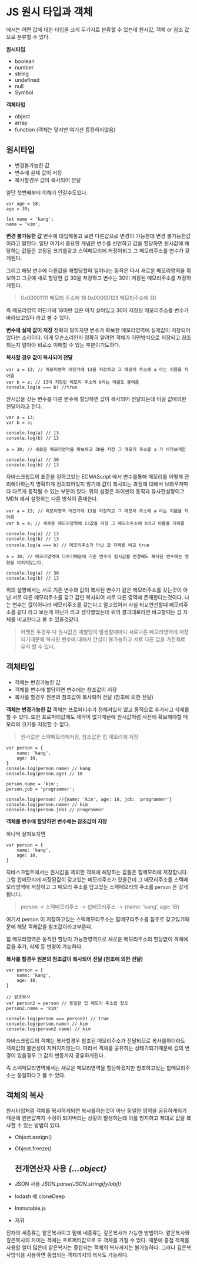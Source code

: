 # JS 원시 타입과 객체

에서는 어떤 값에 대한 타입을 크게 두가지로 분류할 수 있는데 원시값, 객체 or 참조 값으로 분류할 수 있다.

**원시타입**

- boolean
- number
- string
- undefined
- null
- Symbol

**객체타입**

- object
- array
- function (객체는 맞지만 여기선 등장하지않음)

## 원시타입

- 변경불가능한 값
- 변수에 실제 값이 저장
- 복사할경우 값이 복사되어 전달

일단 첫번째부터 이해가 안갈수도있다.

```
var age = 18;
age = 30;

let name = 'kang';
name = 'kim';
```

**변경 불가능한 값** 변수에 대입해놓고 보면 다른값으로 변경이 가능한데 변경 불가능한값이라고 말한다. 일단 여기서 중요한 개념은 변수를 선언하고 값을 할당하면 원시값에 해당하는 값들은 고정된 크기를갖고 스택메모리에 저장이되고 그 메모리주소를 변수가 갖게된다.

그리고 해당 변수에 다른값을 재할당할때 일어나는 동작은 다시 새로운 메모리영역을 확보하고 그곳에 새로 할당한 값 30을 저장하고 변수는 30이 저장된 메모리주소를 저장하게된다.

> 0x00001111 메모리 주소에 18 0x00000123 메모리주소에 30

즉 메모리영역 어딘가에 18이란 값은 아직 살아있고 30이 저장된 메모리주소를 변수가 바라보고있다 라고 볼 수 있다.

**변수에 실제 값이 저장** 정확히 말하자면 변수가 확보한 메모리영역에 실제값이 저장되어있다는 소리이다. 이게 무슨소리인지 정확히 알려면 객체가 어떤방식으로 저장되고 참조되는지 알아야 비로소 이해할 수 있는 부분이기도하다.

**복사할 경우 값이 복사되어 전달**

```
var a = 13; // 메모리영역 어딘가에 13을 저장하고 그 메모리 주소에 a 라는 이름을 지어줌
var b = a; // 13이 저장된 메모리 주소에 b라는 이름도 붙여줌
console.log(a === b) //true
```

원시값을 갖는 변수를 다른 변수에 할당하면 값이 복사되어 전달되는데 이걸 값에의한 전달이라고 한다.

```
var a = 13;
var b = a;

console.log(a) // 13
console.log(b) // 13

a = 30; // 새로운 메모리영역을 확보하고 30을 저장 그 메모리 주소를 a 가 바라보게함

console.log(a) // 30
console.log(b) // 13
```

자바스크립트의 표준을 정하고있는 ECMAScript 에서 변수를통해 메모리를 어떻게 관리해야하는지 명확하게 정의되어있지 않기에 값이 복사되는 과정에 대해서 브라우저마다 다르게 동작될 수 있는 부분이 있다. 위의 설명은 파이썬의 동작과 유사한설명이고 MDN 에서 설명하는 다른 방식이 존재한다.

```
var a = 13; // 메모리영역 어딘가에 13을 저장하고 그 메모리 주소에 a 라는 이름을 지어줌
var b = a; // 새로운 메모리영역에 13값을 저장 그 메모리주소에 b라고 이름을 지어줌

console.log(a) // 13
console.log(b) // 13
console.log(a === b) // 메모리주소가 아닌 값 자체를 비교 true

a = 30; // 메모리영역이 다르기때문에 기존 변수의 원시값을 변경해도 복사된 변수에는 영향을 끼치지않는다.

console.log(a) // 30
console.log(b) // 13
```

위의 설명에서는 서로 기존 변수와 값이 복사된 변수가 같은 메모리주소를 갖는것이 아닌 서로 다른 메모리주소를 갖고 값만 복사되어 서로 다른 영역에 존재한다는것이다. 나는 변수는 값이아니라 메모리주소를 갖는다고 알고있어서 사실 비교연산할때 메모리주소를 같다 라고 보는게 아닌가 라고 생각했었는데 위의 결과대로라면 비교할때는 값 자체를 비교한다고 볼 수 있을것같다.

> 어쨋든 두경우 다 원시값은 재할당이 발생할때마다 서로다른 메모리영역에 저장되기때문에 복사된 변수에 대해서 간섭이 불가능하고 서로 다른 값을 가진채로 유지 할 수 있다.

## 객체타입

- 객체는 변경가능한 값
- 객체를 변수에 할당하면 변수에는 참조값이 저장
- 복사를 할경우 원본의 참조값이 복사되어 전달 (참조에 의한 전달)

**객체는 변경가능한 값** 객체는 프로퍼티수가 정해져있지 않고 동적으로 추가되고 삭제를 할 수 있다. 또한 프로퍼티값에도 제약이 없기때문에 원시값처럼 사전에 확보해야할 메모리의 크기를 지정할 수 없다.

> 원시값은 스택메모리에저장, 참조값은 힙 메모리에 저장

```
var person = {
	name: 'kang',
  	age: 18,
}
console.log(person.name) // kang
console.log(person.age) // 18

person.name = 'kim';
person.job = 'programmer';

console.log(person) //{name: 'kim', age: 18, job: 'programmer'}
console.log(person.name) // kim
console.log(person.job) // programmer
```

**객체를 변수에 할당하면 변수에는 참조값이 저장**

하나씩 살펴보자면

```
var person = {
	name: 'kang',
  	age: 18,
}
```

자바스크립트에서는 원시값을 제외한 객체에 해당하는 값들은 힙메모리에 저장합니다. 그럼 힙메모리에 저장된값이 갖고있는 메모리주소가 있을건데 그 메모리주소를 스택메모리영역에 저장하고 그 메모리 주소를 담고있는 스택메모리의 주소를 `person` 은 갖게됩니다.

> person -> 스택메모리주소 -> 힙메모리주소 -> {name: ‘kang’, age: 18}

여기서 person 이 저장하고있는 스택메모리주소는 힙메모리주소를 참조로 갖고있기때문에 해당 객체값을 참조값이라고부른다.

힙 메모리영역은 동적인 할당이 가능한영역으로 새로운 메모리주소의 할당없이 객체에 값을 추가, 삭제 등 변경이 가능하다.

**복사를 할경우 원본의 참조값이 복사되어 전달 (참조에 의한 전달)**

```
var person = {
	name: 'kang',
  	age: 18,
}

// 얕은복사
var person2 = person // 동일한 힙 메모리 주소를 참조
person2.name = 'kim'

console.log(person === person2) // true
console.log(person.name) // kim
console.log(person2.name) // kim
```

자바스크립트의 객체는 복사할경우 참조된 메모리주소가 전달되므로 복사를하더라도 객체값의 불변성이 지켜지지않는다. 따라서 객체를 공유하는 상태가되기때문에 값의 변경이 있을경우 그 값의 변동까지 공유하게된다.

즉 스택메모리영역에서는 새로운 메모리영역을 할당하겠지만 참조하고있는 힙메모리주소는 동일하다고 볼 수 있다.

## 객체의 복사

원시타입처럼 객체를 복사하게되면 복사를하는것이 아닌 동일한 영역을 공유하게되기때문에 원본값까지 수정이 되어버리는 상황이 발생하는데 이를 방지하고 제대로 값을 복사할 수 있는 방법이 있다.

- Object.assign()

- Object.freeze()

  

  ## 전개연산자 사용 *{…object}*

- JSON 사용 *JSON.parse(JSON.stringify(obj))*

- lodash 에 cloneDeep

- Immutable.js

- 재귀

전자의 세종류는 얕은복사이고 밑에 네종류는 깊은복사가 가능한 방법이다. 얕은복사와 깊은복사의 차이는 객체는 프로퍼티값으로 또 객체를 가질 수 있다. 때문에 중첩 객체를 사용할 일이 많은데 얕은복사는 중첩되는 객체의 복사까지는 불가능하다. 그러나 깊은복사방식을 사용하면 중첩되는 객체까지의 복사도 가능하다.